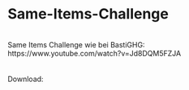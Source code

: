 # Same-Items-Challenge
<br>
Same Items Challenge wie bei BastiGHG: <br>
https://www.youtube.com/watch?v=Jd8DQM5FZJA
<br>
<br>
<br>
Download: 
